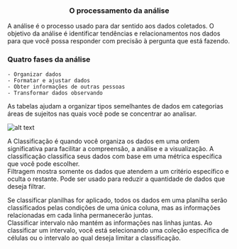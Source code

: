 ### <center> O processamento da análise </center>

A análise é o processo usado para dar sentido aos dados coletados. O objetivo da análise é identificar tendências e relacionamentos nos dados para que você possa responder com precisão à pergunta que está fazendo. <br>

### Quatro fases da análise

    - Organizar dados
    - Formatar e ajustar dados
    - Obter informações de outras pessoas
    - Transformar dados observando 

As tabelas ajudam a organizar tipos semelhantes de dados em categorias áreas de sujeitos nas quais você pode se concentrar ao analisar. <br>

![alt text](<../../Prints/Módulo 5/image.png>)

A Classificação é quando você organiza os dados em uma ordem significativa para facilitar a compreensão, a análise e a visualização. A classificação classifica seus dados com base em uma métrica específica que você pode escolher. <br>
Filtragem mostra somente os dados que atendem a um critério específico e oculta o restante. Pode ser usado para reduzir a quantidade de dados que deseja filtrar. <br>

Se classificar planilhas for aplicado, todos os dados em uma planilha serão classificados pelas condições de uma única coluna, mas as informações relacionadas em cada linha permanecerão juntas. <br>
Classificar intervalo não mantém as informações nas linhas juntas. Ao classificar um intervalo, você está selecionando uma coleção específica de células ou o intervalo ao qual deseja limitar a classificação. <br>
